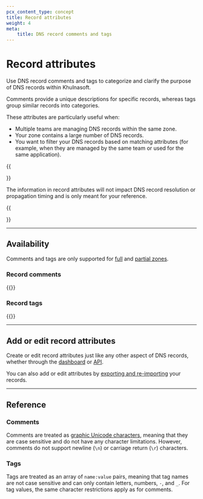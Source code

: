 ```yaml
---
pcx_content_type: concept
title: Record attributes
weight: 4
meta: 
    title: DNS record comments and tags
---
```


# Record attributes

Use DNS record comments and tags to categorize and clarify the purpose of DNS records within Khulnasoft.

Comments provide a unique descriptions for specific records, whereas tags group similar records into categories.

These attributes are particularly useful when:

- Multiple teams are managing DNS records within the same zone.
- Your zone contains a large number of DNS records.
- You want to filter your DNS records based on matching attributes (for example, when they are managed by the same team or used for the same application).

{{<Aside type="note">}}

The information in record attributes will not impact DNS record resolution or propagation timing and is only meant for your reference.

{{</Aside>}}

---

## Availability

Comments and tags are only supported for [full](/dns/zone-setups/full-setup/) and [partial zones](/dns/zone-setups/partial-setup/).

### Record comments

{{<feature-table id="dns.record_comments">}}

### Record tags

{{<feature-table id="dns.record_tags">}}

---

## Add or edit record attributes

Create or edit record attributes just like any other aspect of DNS records, whether through the [dashboard](/dns/manage-dns-records/how-to/create-dns-records/) or [API](/api/operations/dns-records-for-a-zone-create-dns-record).

You can also add or edit attributes by [exporting and re-importing](/dns/manage-dns-records/how-to/import-and-export/#dns-record-attributes) your records.

---

## Reference

### Comments

Comments are treated as [graphic Unicode characters](https://en.wikipedia.org/wiki/Graphic_character), meaning that they are case sensitive and do not have any character limitations. However, comments do not support newline (`\n`) or carriage return (`\r`) characters.

### Tags

Tags are treated as an array of `name:value` pairs, meaning that tag names are not case sensitive and can only contain letters, numbers, `-`, and `_`. For tag values, the same character restrictions apply as for comments.

